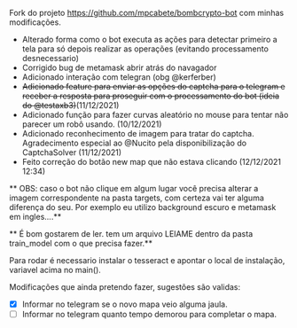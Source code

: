 Fork do projeto https://github.com/mpcabete/bombcrypto-bot com minhas modificações.

- Alterado forma como o bot executa as ações para detectar primeiro a tela para só depois realizar as operações (evitando processamento desnecessario)
- Corrigido bug de metamask abrir atrás do navagador
- Adicionado interação com telegran (obg @kerferber)
- ~~Adicionado feature para enviar as opções do captcha para o telegram e receber a resposta para proseguir com o processamento do bot (ideia do @testaxb3)~~(11/12/2021)
- Adicionado função para fazer curvas aleatório no mouse para tentar não parecer um robô usando. (10/12/2021)
- Adicionado reconhecimento de imagem para tratar do captcha. Agradecimento especial ao @Nucito pela disponibilização do CaptchaSolver (11/12/2021)
- Feito correção do botão new map que não estava clicando (12/12/2021 12:34)

** OBS: caso o bot não clique em algum lugar você precisa alterar a imagem correspondente na pasta targets, com certeza vai ter alguma diferença do seu. Por exemplo eu utilizo background escuro e metamask em ingles....**

** É bom gostarem de ler. tem um arquivo LEIAME dentro da pasta train_model com o que precisa fazer.**

Para rodar é necessario instalar o tesseract e apontar o local de instalação, variavel acima no main().



Modificações que ainda pretendo fazer, sugestões são validas:
- [x] Informar no telegram se o novo mapa veio alguma jaula.
- [ ] Informar no telegram quanto tempo demorou para completar o mapa.
